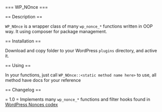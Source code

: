 === WP_NOnce ===

== Description ==

`WP_NOnce`  is a wrapper class of many `wp_nonce_*` functions written in OOP way.
It using composer for package management.


== Installation ==

Download and copy folder to your WordPress `plugins` directory, and active it.

== Using ==

In your functions, just call `WP_NOnce::<static method name here>` to use, all method have docs for your reference 

== Changelog ==

= 1.0 =
Implements many `wp_nonce_*` functions and filter hooks  found in  [WordPress Nonces codex](https://codex.wordpress.org/WordPress_Nonces#Resources) 
